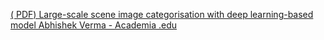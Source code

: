 [( PDF) Large-scale scene image categorisation with deep learning-based model   Abhishek Verma - Academia .edu](https://qi.tc/qi/119978)